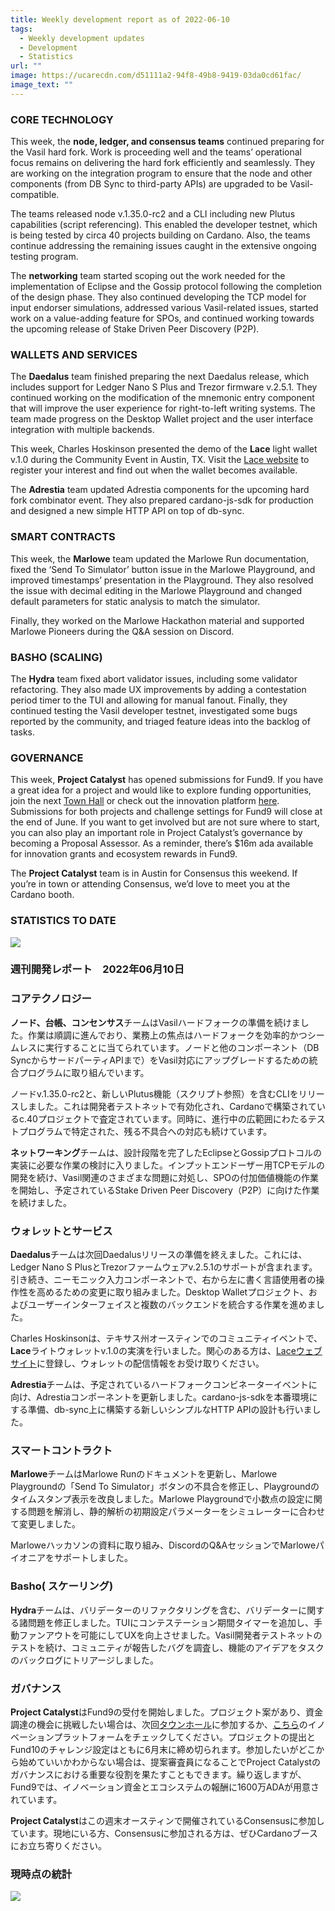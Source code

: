 ```yaml
---
title: Weekly development report as of 2022-06-10
tags:
  - Weekly development updates
  - Development
  - Statistics
url: ""
image: https://ucarecdn.com/d51111a2-94f8-49b8-9419-03da0cd61fac/
image_text: ""
---
```


### CORE TECHNOLOGY

This week, the **node, ledger, and consensus teams** continued preparing for the Vasil hard fork. Work is proceeding well and the teams’ operational focus remains on delivering the hard fork efficiently and seamlessly. They are working on the integration program to ensure that the node and other components (from DB Sync to third-party APIs) are upgraded to be Vasil-compatible. 

The teams released node v.1.35.0-rc2 and a CLI including new Plutus capabilities (script referencing). This enabled the developer testnet, which is being tested by circa 40 projects building on Cardano. Also, the teams continue addressing the remaining issues caught in the extensive ongoing testing program.

The **networking** team started scoping out the work needed for the implementation of Eclipse and the Gossip protocol following the completion of the design phase. They also continued developing the TCP model for input endorser simulations, addressed various Vasil-related issues, started work on a value-adding feature for SPOs, and continued working towards the upcoming release of Stake Driven Peer Discovery (P2P). 

### WALLETS AND SERVICES 

The **Daedalus** team finished preparing the next Daedalus release, which includes support for Ledger Nano S Plus and Trezor firmware v.2.5.1. They continued working on the modification of the mnemonic entry component that will improve the user experience for right-to-left writing systems. The team made progress on the Desktop Wallet project and the user interface integration with multiple backends.

This week, Charles Hoskinson presented the demo of the **Lace** light wallet v.1.0 during the Community Event in Austin, TX. Visit the [Lace website](https://www.lace.io/?utm_campaign=Lace%20Platform&utm_source=Essential%20Cardano&utm_medium=blog%20post&utm_term=weekly%20dev%20report&utm_content=lace%20registration) to register your interest and find out when the wallet becomes available. 

The **Adrestia** team updated Adrestia components for the upcoming hard fork combinator event. They also prepared cardano-js-sdk for production and designed a new simple HTTP API on top of db-sync.

### SMART CONTRACTS

This week, the **Marlowe** team updated the Marlowe Run documentation, fixed the ‘Send To Simulator’ button issue in the Marlowe Playground, and improved timestamps’ presentation in the Playground. They also resolved the issue with decimal editing in the Marlowe Playground and changed default parameters for static analysis to match the simulator. 

Finally, they worked on the Marlowe Hackathon material and supported Marlowe Pioneers during the Q&A session on Discord. 

### BASHO (SCALING)

The **Hydra** team fixed abort validator issues, including some validator refactoring. They also made UX improvements by adding a contestation period timer to the TUI and allowing for manual fanout. Finally, they continued testing the Vasil developer testnet, investigated some bugs reported by the community, and triaged feature ideas into the backlog of tasks. 

### GOVERNANCE

This week, **Project Catalyst** has opened submissions for Fund9. If you have a great idea for a project and would like to explore funding opportunities, join the next [Town Hall](https://bit.ly/3rCicSR) or check out the innovation platform [here](https://cardano.ideascale.com). Submissions for both projects and challenge settings for Fund9 will close at the end of June. If you want to get involved but are not sure where to start, you can also play an important role in Project Catalyst’s governance by becoming a Proposal Assessor. As a reminder, there’s $16m ada available for innovation grants and ecosystem rewards in Fund9.

The **Project Catalyst** team is in Austin for Consensus this weekend. If you’re in town or attending Consensus, we’d love to meet you at the Cardano booth.

### STATISTICS TO DATE

![](https://lh4.googleusercontent.com/gf4--ip-O0jh178f6wxGWBaVD_yhQrMpR9616AFfzVDtqbt6bImc_uIq3MGppgFaERLxxRzounUTQhxdiV67KgyROGY555WkqxSfJSfXmgB7fEIwioQCcM-OuhYxG_IHXfYIesAhUOLcVS6B7Q)

### 週刊開発レポート　2022年06月10日

### コアテクノロジー

**ノード、台帳、コンセンサス**チームはVasilハードフォークの準備を続けました。作業は順調に進んでおり、業務上の焦点はハードフォークを効率的かつシームレスに実行することに当てられています。ノードと他のコンポーネント（DB SyncからサードパーティAPIまで）をVasil対応にアップグレードするための統合プログラムに取り組んでいます。 

ノードv.1.35.0-rc2と、新しいPlutus機能（スクリプト参照）を含むCLIをリリースしました。これは開発者テストネットで有効化され、Cardanoで構築されているc.40プロジェクトで査定されています。同時に、進行中の広範囲にわたるテストプログラムで特定された、残る不具合への対応も続けています。

**ネットワーキング**チームは、設計段階を完了したEclipseとGossipプロトコルの実装に必要な作業の検討に入りました。インプットエンドーザー用TCPモデルの開発を続け、Vasil関連のさまざまな問題に対処し、SPOの付加価値機能の作業を開始し、予定されているStake Driven Peer Discovery（P2P）に向けた作業を続けました。 

### ウォレットとサービス 

**Daedalus**チームは次回Daedalusリリースの準備を終えました。これには、Ledger Nano S PlusとTrezorファームウェアv.2.5.1のサポートが含まれます。引き続き、ニーモニック入力コンポーネントで、右から左に書く言語使用者の操作性を高めるための変更に取り組みました。Desktop Walletプロジェクト、およびユーザーインターフェイスと複数のバックエンドを統合する作業を進めました。

Charles Hoskinsonは、テキサス州オースティンでのコミュニティイベントで、**Lace**ライトウォレットv.1.0の実演を行いました。関心のある方は、[Laceウェブサイト](https://www.lace.io/?utm_campaign=Lace%20Platform&utm_source=Essential%20Cardano&utm_medium=blog%20post&utm_term=weekly%20dev%20report&utm_content=lace%20registration)に登録し、ウォレットの配信情報をお受け取りください。 

**Adrestia**チームは、予定されているハードフォークコンビネーターイベントに向け、Adrestiaコンポーネントを更新しました。cardano-js-sdkを本番環境にする準備、db-sync上に構築する新しいシンプルなHTTP APIの設計も行いました。

### スマートコントラクト

**Marlowe**チームはMarlowe Runのドキュメントを更新し、Marlowe Playgroundの「Send To Simulator」ボタンの不具合を修正し、Playgroundのタイムスタンプ表示を改良しました。Marlowe Playgroundで小数点の設定に関する問題を解消し、静的解析の初期設定パラメーターをシミュレーターに合わせて変更しました。 

Marloweハッカソンの資料に取り組み、DiscordのQ&AセッションでMarloweパイオニアをサポートしました。 

### Basho( スケーリング)

**Hydra**チームは、バリデーターのリファクタリングを含む、バリデーターに関する諸問題を修正しました。TUIにコンテステーション期間タイマーを追加し、手動ファンアウトを可能にしてUXを向上させました。Vasil開発者テストネットのテストを続け、コミュニティが報告したバグを調査し、機能のアイデアをタスクのバックログにトリアージしました。 

### ガバナンス

**Project Catalyst**はFund9の受付を開始しました。プロジェクト案があり、資金調達の機会に挑戦したい場合は、次回[タウンホール](https://bit.ly/3rCicSR)に参加するか、[こちら](https://cardano.ideascale.com)のイノベーションプラットフォームをチェックしてください。プロジェクトの提出とFund10のチャレンジ設定はともに6月末に締め切られます。参加したいがどこから始めていいかわからない場合は、提案審査員になることでProject Catalystのガバナンスにおける重要な役割を果たすこともできます。繰り返しますが、Fund9では、イノベーション資金とエコシステムの報酬に1600万ADAが用意されています。

**Project Catalyst**はこの週末オースティンで開催されているConsensusに参加しています。現地にいる方、Consensusに参加される方は、ぜひCardanoブースにお立ち寄りください。

### 現時点の統計

![](https://lh3.googleusercontent.com/et6VQL8tiA7cNr5Usd_GF2nENxkzz8Nc9NE_HdLPK3iTfqEsYpMKhDbiLIpIFDF44xZQn2NfMahEFxllbtN_19x2vWbn0joOhkpSFHzFTnnh7nmpOURZ1CyVFY-StuXJ3wT2epQCKBudGfklRw)
